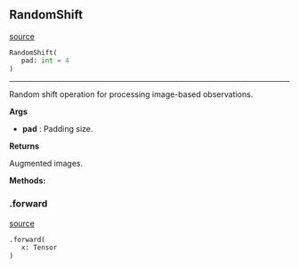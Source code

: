 #


## RandomShift
[source](https://github.com/RLE-Foundation/Hsuanwu/blob/main/hsuanwu/xplore/augmentation/random_shift.py/#L9)
```python 
RandomShift(
   pad: int = 4
)
```


---
Random shift operation for processing image-based observations.


**Args**

* **pad**  : Padding size.


**Returns**

Augmented images.


**Methods:**


### .forward
[source](https://github.com/RLE-Foundation/Hsuanwu/blob/main/hsuanwu/xplore/augmentation/random_shift.py/#L23)
```python
.forward(
   x: Tensor
)
```

